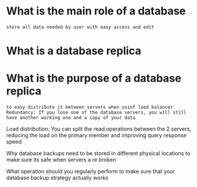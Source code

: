 # What is the main role of a database
	store all data needed by user with easy access and edit

# What is a database replica

# What is the purpose of a database replica
	to easy distribute it between servers when usinf load balancer
	Redundancy: If you lose one of the database servers, you will still have another working one and a copy of your data

Load distribution: You can split the read operations between the 2 servers, reducing the load on the primary member and improving query response speed


Why database backups need to be stored in different physical locations
	to make sure its safe when servers a re broken

What operation should you regularly perform to make sure that your database backup strategy actually works
